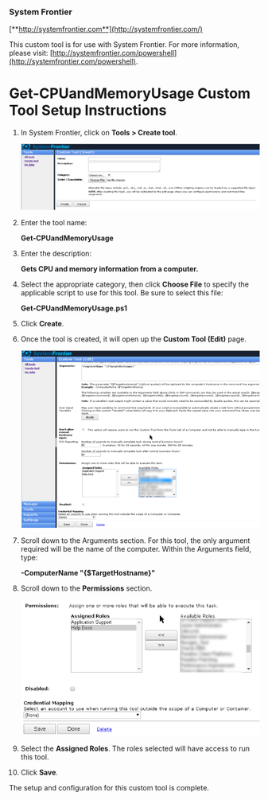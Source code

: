 ### System Frontier
[**http://systemfrontier.com**](http://systemfrontier.com/)

This custom tool is for use with System Frontier.  For more information, please visit: [http://systemfrontier.com/powershell](http://systemfrontier.com/powershell).

# Get-CPUandMemoryUsage Custom Tool Setup Instructions

1. In System Frontier, click on **Tools > Create tool**.

	![Create Tool](https://github.com/systemfrontier/customtools-starterkit/blob/master/images/CreateTool.png "Create Tool")

2. Enter the tool name:

	**Get-CPUandMemoryUsage**

3. Enter the description:

	**Gets CPU and memory information from a computer.**

4. Select the appropriate category, then click **Choose File** to specify the applicable script to use for this tool.  Be sure to select this file:

	**Get-CPUandMemoryUsage.ps1**

5. Click **Create**.

6. Once the tool is created, it will open up the **Custom Tool (Edit)** page.

	![CustomToolEdit](https://github.com/systemfrontier/customtools-starterkit/blob/master/images/CustomToolEdit.png "Custom Tool Edit")

7. Scroll down to the Arguments section.  For this tool, the only argument required will be the name of the computer.  Within the Arguments field, type: 

 	**-ComputerName &quot;{$TargetHostname}&quot;**

14. Scroll down to the **Permissions** section.

	![Permissions](https://github.com/systemfrontier/customtools-starterkit/blob/master/images/Permissions.png "Permissions")

15. Select the **Assigned Roles**.  The roles selected will have access to run this tool.
16. Click **Save**.

The setup and configuration for this custom tool is complete.
